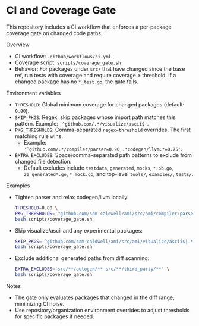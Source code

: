 # CI and Coverage Gate

This repository includes a CI workflow that enforces a per-package coverage gate on changed code paths.

Overview
- CI workflow: `.github/workflows/ci.yml`
- Coverage script: `scripts/coverage_gate.sh`
- Behavior: For packages under `src/` that have changed since the base ref, run tests with coverage and require coverage ≥ threshold. If a changed package has no `*_test.go`, the gate fails.

Environment variables
- `THRESHOLD`: Global minimum coverage for changed packages (default: `0.80`).
- `SKIP_PKGS`: Regex; skip packages whose import path matches this pattern. Example: `'^github.com/.*/visualize/ascii$'`.
- `PKG_THRESHOLDS`: Comma-separated `regex=threshold` overrides. The first matching rule wins.
  - Example: `'^github.com/.*/compiler/parser=0.90,.*codegen/llvm.*=0.75'`.
- `EXTRA_EXCLUDES`: Space/comma-separated path patterns to exclude from changed file detection.
  - Default excludes include `testdata`, `generated`, `mocks`, `*.pb.go`, `zz_generated*.go`, `*_mock.go`, and top-level `tools/`, `examples/`, `tests/`.

Examples
- Tighten parser and relax codegen/llvm locally:
  ```bash
  THRESHOLD=0.80 \
  PKG_THRESHOLDS='^github.com/sam-caldwell/ami/src/ami/compiler/parser=0.90,^github.com/sam-caldwell/ami/src/ami/compiler/codegen/llvm=0.75' \
  bash scripts/coverage_gate.sh
  ```
- Skip visualize/ascii and any experimental packages:
  ```bash
  SKIP_PKGS='^github.com/sam-caldwell/ami/src/ami/visualize/ascii$|.*/experimental/.*' \
  bash scripts/coverage_gate.sh
  ```
- Exclude additional generated paths from diff scanning:
  ```bash
  EXTRA_EXCLUDES='src/**/autogen/** src/**/third_party/**' \
  bash scripts/coverage_gate.sh
  ```

Notes
- The gate only evaluates packages that changed in the diff range, minimizing CI noise.
- Use repository/organization environment overrides to adjust thresholds for specific packages if needed.

